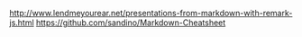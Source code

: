 http://www.lendmeyourear.net/presentations-from-markdown-with-remark-js.html
https://github.com/sandino/Markdown-Cheatsheet
